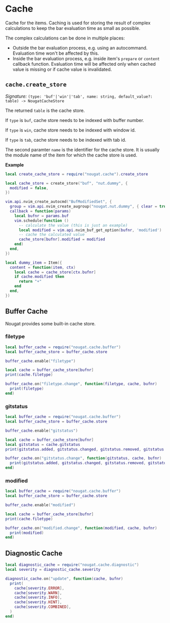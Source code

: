 # Cache

Cache for the items. Caching is used for storing the result of complex calculations to
keep the bar evaluation time as small as possible.

The complex calculations can be done in multiple places:

- Outside the bar evaluation process, e.g. using an autocommand. Evaluation time won't
  be affected by this.
- Inside the bar evaluation process, e.g. inside item's `prepare` or `content` callback
  function. Evaluation time will be affected only when cached value is missing or if
  cache value is invalidated.

## `cache.create_store`

_Signature:_ `(type: 'buf'|'win'|'tab', name: string, default_value?: table) -> NougatCacheStore`

The returned `table` is the cache store.

If `type` is `buf`, cache store needs to be indexed with buffer number.

If `type` is `win`, cache store needs to be indexed with window id.

If `type` is `tab`, cache store needs to be indexed with tab id.

The second paramter `name` is the identifier for the cache store. It is usually the
module name of the item for which the cache store is used.

**Example**

```lua
local create_cache_store = require("nougat.cache").create_store

local cache_store = create_store("buf", "nut.dummy", {
  modified = false,
})

vim.api.nvim_create_autocmd("BufModifiedSet", {
  group = vim.api.nvim_create_augroup("nougat.nut.dummy", { clear = true }),
  callback = function(params)
    local bufnr = params.buf
    vim.schedule(function ()
      -- calculate the value (this is just an example)
      local modified = vim.api.nvim_buf_get_option(bufnr, 'modified')
      -- cache the calculated value
      cache_store[bufnr].modified = modified
    end)
  end,
})

local dummy_item = Item({
  content = function(item, ctx)
    local cache = cache_store[ctx.bufnr]
    if cache.modified then
      return "+"
    end
  end,
})
```

## Buffer Cache

Nougat provides some built-in cache store.

### filetype

```lua
local buffer_cache = require("nougat.cache.buffer")
local buffer_cache_store = buffer_cache.store

buffer_cache.enable("filetype")

local cache = buffer_cache_store[bufnr]
print(cache.filetype)

buffer_cache.on("filetype.change", function(filetype, cache, bufnr)
  print(filetype)
end)
```

### gitstatus

```lua
local buffer_cache = require("nougat.cache.buffer")
local buffer_cache_store = buffer_cache.store

buffer_cache.enable("gitstatus")

local cache = buffer_cache_store[bufnr]
local gitstatus = cache.gitstatus
print(gitstatus.added, gitstatus.changed, gitstatus.removed, gitstatus.total)

buffer_cache.on("gitstatus.change", function(gitstatus, cache, bufnr)
  print(gitstatus.added, gitstatus.changed, gitstatus.removed, gitstatus.total)
end)
```

### modified

```lua
local buffer_cache = require("nougat.cache.buffer")
local buffer_cache_store = buffer_cache.store

buffer_cache.enable("modified")

local cache = buffer_cache_store[bufnr]
print(cache.filetype)

buffer_cache.on("modified.change", function(modified, cache, bufnr)
  print(modified)
end)
```

## Diagnostic Cache

```lua
local diagnostic_cache = require("nougat.cache.diagnostic")
local severity = diagnostic_cache.severity

diagnostic_cache.on("update", function(cache, bufnr)
  print(
    cache[severity.ERROR],
    cache[severity.WARN],
    cache[severity.INFO],
    cache[severity.HINT],
    cache[severity.COMBINED],
  )
end)
```
